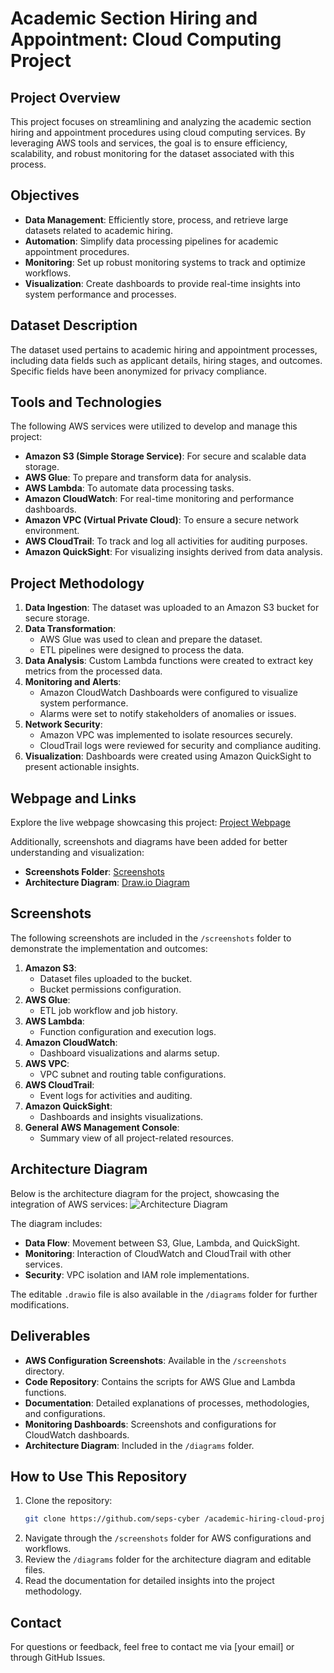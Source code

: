 # Academic Section Hiring and Appointment: Cloud Computing Project

## Project Overview
This project focuses on streamlining and analyzing the academic section hiring and appointment procedures using cloud computing services. By leveraging AWS tools and services, the goal is to ensure efficiency, scalability, and robust monitoring for the dataset associated with this process.

## Objectives
- **Data Management**: Efficiently store, process, and retrieve large datasets related to academic hiring.
- **Automation**: Simplify data processing pipelines for academic appointment procedures.
- **Monitoring**: Set up robust monitoring systems to track and optimize workflows.
- **Visualization**: Create dashboards to provide real-time insights into system performance and processes.

## Dataset Description
The dataset used pertains to academic hiring and appointment processes, including data fields such as applicant details, hiring stages, and outcomes. Specific fields have been anonymized for privacy compliance.

## Tools and Technologies
The following AWS services were utilized to develop and manage this project:
- **Amazon S3 (Simple Storage Service)**: For secure and scalable data storage.
- **AWS Glue**: To prepare and transform data for analysis.
- **AWS Lambda**: To automate data processing tasks.
- **Amazon CloudWatch**: For real-time monitoring and performance dashboards.
- **Amazon VPC (Virtual Private Cloud)**: To ensure a secure network environment.
- **AWS CloudTrail**: To track and log all activities for auditing purposes.
- **Amazon QuickSight**: For visualizing insights derived from data analysis.

## Project Methodology
1. **Data Ingestion**: The dataset was uploaded to an Amazon S3 bucket for secure storage.
2. **Data Transformation**:
   - AWS Glue was used to clean and prepare the dataset.
   - ETL pipelines were designed to process the data.
3. **Data Analysis**: Custom Lambda functions were created to extract key metrics from the processed data.
4. **Monitoring and Alerts**:
   - Amazon CloudWatch Dashboards were configured to visualize system performance.
   - Alarms were set to notify stakeholders of anomalies or issues.
5. **Network Security**:
   - Amazon VPC was implemented to isolate resources securely.
   - CloudTrail logs were reviewed for security and compliance auditing.
6. **Visualization**: Dashboards were created using Amazon QuickSight to present actionable insights.

## Webpage and Links
Explore the live webpage showcasing this project:
[Project Webpage](https://seps-cyber.github.io/Data-Analyst-sepali/)

Additionally, screenshots and diagrams have been added for better understanding and visualization:
- **Screenshots Folder**: [Screenshots](https://github.com/yourusername/academic-hiring-cloud-project/screenshots)
- **Architecture Diagram**: [Draw.io Diagram](https://github.com/yourusername/academic-hiring-cloud-project/diagrams/architecture.drawio)

## Screenshots
The following screenshots are included in the `/screenshots` folder to demonstrate the implementation and outcomes:
1. **Amazon S3**:
   - Dataset files uploaded to the bucket.
   - Bucket permissions configuration.
2. **AWS Glue**:
   - ETL job workflow and job history.
3. **AWS Lambda**:
   - Function configuration and execution logs.
4. **Amazon CloudWatch**:
   - Dashboard visualizations and alarms setup.
5. **AWS VPC**:
   - VPC subnet and routing table configurations.
6. **AWS CloudTrail**:
   - Event logs for activities and auditing.
7. **Amazon QuickSight**:
   - Dashboards and insights visualizations.
8. **General AWS Management Console**:
   - Summary view of all project-related resources.

## Architecture Diagram
Below is the architecture diagram for the project, showcasing the integration of AWS services:
![Architecture Diagram](diagrams/architecture.png)

The diagram includes:
- **Data Flow**: Movement between S3, Glue, Lambda, and QuickSight.
- **Monitoring**: Interaction of CloudWatch and CloudTrail with other services.
- **Security**: VPC isolation and IAM role implementations.

The editable `.drawio` file is also available in the `/diagrams` folder for further modifications.

## Deliverables
- **AWS Configuration Screenshots**: Available in the `/screenshots` directory.
- **Code Repository**: Contains the scripts for AWS Glue and Lambda functions.
- **Documentation**: Detailed explanations of processes, methodologies, and configurations.
- **Monitoring Dashboards**: Screenshots and configurations for CloudWatch dashboards.
- **Architecture Diagram**: Included in the `/diagrams` folder.

## How to Use This Repository
1. Clone the repository:
   ```bash
   git clone https://github.com/seps-cyber /academic-hiring-cloud-project.git
   ```
2. Navigate through the `/screenshots` folder for AWS configurations and workflows.
3. Review the `/diagrams` folder for the architecture diagram and editable files.
4. Read the documentation for detailed insights into the project methodology.

## Contact
For questions or feedback, feel free to contact me via [your email] or through GitHub Issues.



